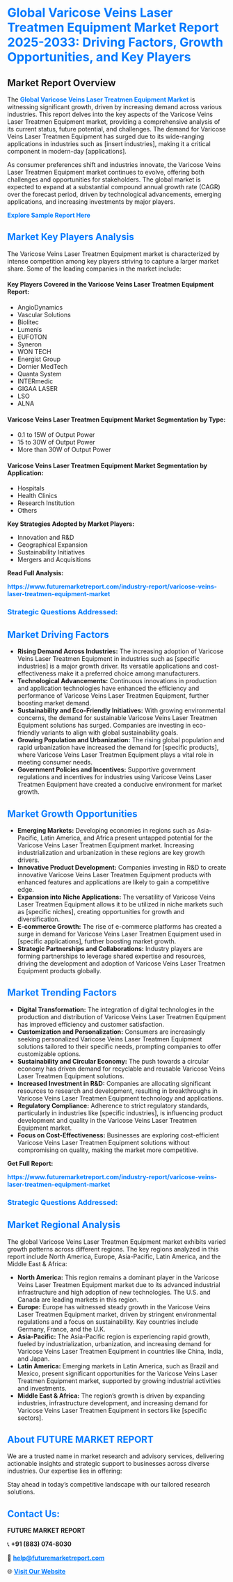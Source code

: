<h1 style="color: #007BFF;">Global Varicose Veins Laser Treatmen Equipment Market Report 2025-2033: Driving Factors, Growth Opportunities, and Key Players</h1>

<section id="overview">
<h2>Market Report Overview</h2>
<p>The <a href="https://www.futuremarketreport.com/industry-report/varicose-veins-laser-treatmen-equipment-market" style="color: #007BFF; text-decoration: none;"><strong>Global Varicose Veins Laser Treatmen Equipment Market</strong></a> is witnessing significant growth, driven by increasing demand across various industries. This report delves into the key aspects of the Varicose Veins Laser Treatmen Equipment market, providing a comprehensive analysis of its current status, future potential, and challenges. The demand for Varicose Veins Laser Treatmen Equipment has surged due to its wide-ranging applications in industries such as [insert industries], making it a critical component in modern-day [applications].</p>
<p>As consumer preferences shift and industries innovate, the Varicose Veins Laser Treatmen Equipment market continues to evolve, offering both challenges and opportunities for stakeholders. The global market is expected to expand at a substantial compound annual growth rate (CAGR) over the forecast period, driven by technological advancements, emerging applications, and increasing investments by major players.</p>
</section>

<section id="overview">
<p><a href="https://www.futuremarketreport.com/request-sample/reportId=82848" style="color: #007BFF; text-decoration: none;"><strong>Explore Sample Report Here</strong></a></p>
</section>

<section id="key-players">
<h2 style="color: #007BFF;">Market Key Players Analysis</h2>
<p>The Varicose Veins Laser Treatmen Equipment market is characterized by intense competition among key players striving to capture a larger market share. Some of the leading companies in the market include:</p>
<h4>Key Players Covered in the Varicose Veins Laser Treatmen Equipment Report:</h4>
<ul><li>AngioDynamics</li><li>Vascular Solutions</li><li>Biolitec</li><li>Lumenis</li><li>EUFOTON</li><li>Syneron</li><li>WON TECH</li><li>Energist Group</li><li>Dornier MedTech</li><li>Quanta System</li><li>INTERmedic</li><li>GIGAA LASER</li><li>LSO</li><li>ALNA</li></ul>
<h4>Varicose Veins Laser Treatmen Equipment Market Segmentation by Type:</h4>
<ul><li>0.1 to 15W of Output Power</li><li>15 to 30W of Output Power</li><li>More than 30W of Output Power</li></ul>

<h4>Varicose Veins Laser Treatmen Equipment Market Segmentation by Application:</h4>
<ul><li>Hospitals</li><li>Health Clinics</li><li>Research Institution</li><li>Others</li></ul>
<p><strong>Key Strategies Adopted by Market Players:</strong></p>
<ul>
<li>Innovation and R&D</li>
<li>Geographical Expansion</li>
<li>Sustainability Initiatives</li>
<li>Mergers and Acquisitions</li>
</ul>
</section>

<section>
<p><strong>Read Full Analysis: </strong></p><a href="https://www.futuremarketreport.com/industry-report/varicose-veins-laser-treatmen-equipment-market" style="color: #007BFF; text-decoration: none;"><strong>https://www.futuremarketreport.com/industry-report/varicose-veins-laser-treatmen-equipment-market</strong></a>
<h3 style="color: #007BFF;">Strategic Questions Addressed:</h3>
</section>

<section id="driving-factors">
<h2 style="color: #007BFF;">Market Driving Factors</h2>
<ul>
<li><strong>Rising Demand Across Industries:</strong> The increasing adoption of Varicose Veins Laser Treatmen Equipment in industries such as [specific industries] is a major growth driver. Its versatile applications and cost-effectiveness make it a preferred choice among manufacturers.</li>
<li><strong>Technological Advancements:</strong> Continuous innovations in production and application technologies have enhanced the efficiency and performance of Varicose Veins Laser Treatmen Equipment, further boosting market demand.</li>
<li><strong>Sustainability and Eco-Friendly Initiatives:</strong> With growing environmental concerns, the demand for sustainable Varicose Veins Laser Treatmen Equipment solutions has surged. Companies are investing in eco-friendly variants to align with global sustainability goals.</li>
<li><strong>Growing Population and Urbanization:</strong> The rising global population and rapid urbanization have increased the demand for [specific products], where Varicose Veins Laser Treatmen Equipment plays a vital role in meeting consumer needs.</li>
<li><strong>Government Policies and Incentives:</strong> Supportive government regulations and incentives for industries using Varicose Veins Laser Treatmen Equipment have created a conducive environment for market growth.</li>
</ul>
</section>

<section id="growth-opportunities">
<h2 style="color: #007BFF;">Market Growth Opportunities</h2>
<ul>
<li><strong>Emerging Markets:</strong> Developing economies in regions such as Asia-Pacific, Latin America, and Africa present untapped potential for the Varicose Veins Laser Treatmen Equipment market. Increasing industrialization and urbanization in these regions are key growth drivers.</li>
<li><strong>Innovative Product Development:</strong> Companies investing in R&D to create innovative Varicose Veins Laser Treatmen Equipment products with enhanced features and applications are likely to gain a competitive edge.</li>
<li><strong>Expansion into Niche Applications:</strong> The versatility of Varicose Veins Laser Treatmen Equipment allows it to be utilized in niche markets such as [specific niches], creating opportunities for growth and diversification.</li>
<li><strong>E-commerce Growth:</strong> The rise of e-commerce platforms has created a surge in demand for Varicose Veins Laser Treatmen Equipment used in [specific applications], further boosting market growth.</li>
<li><strong>Strategic Partnerships and Collaborations:</strong> Industry players are forming partnerships to leverage shared expertise and resources, driving the development and adoption of Varicose Veins Laser Treatmen Equipment products globally.</li>
</ul>
</section>

<section id="trending-factors">
<h2 style="color: #007BFF;">Market Trending Factors</h2>
<ul>
<li><strong>Digital Transformation:</strong> The integration of digital technologies in the production and distribution of Varicose Veins Laser Treatmen Equipment has improved efficiency and customer satisfaction.</li>
<li><strong>Customization and Personalization:</strong> Consumers are increasingly seeking personalized Varicose Veins Laser Treatmen Equipment solutions tailored to their specific needs, prompting companies to offer customizable options.</li>
<li><strong>Sustainability and Circular Economy:</strong> The push towards a circular economy has driven demand for recyclable and reusable Varicose Veins Laser Treatmen Equipment solutions.</li>
<li><strong>Increased Investment in R&D:</strong> Companies are allocating significant resources to research and development, resulting in breakthroughs in Varicose Veins Laser Treatmen Equipment technology and applications.</li>
<li><strong>Regulatory Compliance:</strong> Adherence to strict regulatory standards, particularly in industries like [specific industries], is influencing product development and quality in the Varicose Veins Laser Treatmen Equipment market.</li>
<li><strong>Focus on Cost-Effectiveness:</strong> Businesses are exploring cost-efficient Varicose Veins Laser Treatmen Equipment solutions without compromising on quality, making the market more competitive.</li>
</ul>
</section>

<section>
<p><strong>Get Full Report: </strong></p><a href="https://www.futuremarketreport.com/industry-report/varicose-veins-laser-treatmen-equipment-market" style="color: #007BFF; text-decoration: none;"><strong>https://www.futuremarketreport.com/industry-report/varicose-veins-laser-treatmen-equipment-market</strong></a>
<h3 style="color: #007BFF;">Strategic Questions Addressed:</h3>
</section>


<section id="regional-analysis">
<h2 style="color: #007BFF;">Market Regional Analysis</h2>
<p>The global Varicose Veins Laser Treatmen Equipment market exhibits varied growth patterns across different regions. The key regions analyzed in this report include North America, Europe, Asia-Pacific, Latin America, and the Middle East & Africa:</p>
<ul>
<li><strong>North America:</strong> This region remains a dominant player in the Varicose Veins Laser Treatmen Equipment market due to its advanced industrial infrastructure and high adoption of new technologies. The U.S. and Canada are leading markets in this region.</li>
<li><strong>Europe:</strong> Europe has witnessed steady growth in the Varicose Veins Laser Treatmen Equipment market, driven by stringent environmental regulations and a focus on sustainability. Key countries include Germany, France, and the U.K.</li>
<li><strong>Asia-Pacific:</strong> The Asia-Pacific region is experiencing rapid growth, fueled by industrialization, urbanization, and increasing demand for Varicose Veins Laser Treatmen Equipment in countries like China, India, and Japan.</li>
<li><strong>Latin America:</strong> Emerging markets in Latin America, such as Brazil and Mexico, present significant opportunities for the Varicose Veins Laser Treatmen Equipment market, supported by growing industrial activities and investments.</li>
<li><strong>Middle East & Africa:</strong> The region’s growth is driven by expanding industries, infrastructure development, and increasing demand for Varicose Veins Laser Treatmen Equipment in sectors like [specific sectors].</li>
</ul>
</section>

<footer>
<h2 style="color: #007BFF;">About FUTURE MARKET REPORT</h2>
<p>We are a trusted name in market research and advisory services, delivering actionable insights and strategic support to businesses across diverse industries. Our expertise lies in offering:</p>

<p>Stay ahead in today’s competitive landscape with our tailored research solutions.</p>

<h2 style="color: #007BFF;">Contact Us:</h2>
<p><strong>FUTURE MARKET REPORT</strong></p>
<p>📞 <strong>+91 (883) 074-8030</strong></p>
<p>📧 <strong><a href="mailto:help@futuremarketreport.com" style="color: #007BFF;">help@futuremarketreport.com</a></strong></p>
<p>🌐 <strong><a href="https://www.futuremarketreport.com/" style="color: #007BFF;">Visit Our Website</a></strong></p>
</footer>